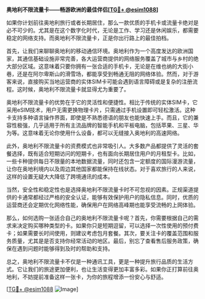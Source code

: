 **奥地利不限流量卡——畅游欧洲的最佳伴侣[[TG💪+ @esim1088](https://t.me/s/esim1088)]**

如果你计划前往奥地利旅行或者长期居住，那么一款优质的手机卡或流量卡绝对是必不可少的。尤其是在这个数字化时代，无论是工作、学习还是休闲娱乐，都需要稳定的网络支持。而奥地利不限流量卡，正是你出行路上的最佳拍档。

首先，让我们来聊聊奥地利的移动通信环境。奥地利作为一个高度发达的欧洲国家，其通信基础设施非常完善，各大运营商提供的网络服务覆盖了城市与乡村的绝大部分区域。这意味着只要你拥有一张合适的手机卡，无论是在维也纳的大街小巷，还是在阿尔卑斯山的滑雪场，都能享受到畅通无阻的网络体验。然而，对于游客来说，直接购买当地运营商的实体SIM卡可能会遇到语言障碍或是复杂的注册流程。这时候，奥地利不限流量卡就显得尤为重要了。

奥地利不限流量卡的优势在于它的灵活性和便捷性。相比于传统的实体SIM卡，它采用eSIM技术，用户无需更换物理卡片，只需通过手机设置即可轻松激活。这种卡支持多种语言操作界面，即使是不熟悉德语的朋友也能快速上手。而且，它的兼容性极强，几乎适用于所有主流品牌的智能手机和平板电脑，包括苹果、三星、华为等。这意味着无论你使用什么设备，都可以无缝接入奥地利的高速网络。

此外，奥地利不限流量卡的资费模式也非常吸引人。大多数产品都提供了灵活的套餐选择，既有适合短期访问的短期卡，也有面向长期居住用户的月租型卡。比如，一些卡种提供每日不限量的本地数据流量，同时还包含一定额度的国际漫游流量，让你在奥地利境内以及周边其他国家都能保持在线状态。对于喜欢旅行的人来说，这样的设置无疑大大降低了跨境通讯的成本。

当然，安全性和稳定性也是选择奥地利不限流量卡时不可忽视的因素。正规渠道提供的卡通常都经过严格的安全认证，能够有效保护用户的隐私信息。同时，优质的运营商还会定期优化网络性能，确保用户在网络高峰期也能享受流畅的上网体验。

那么，如何选购一张适合自己的奥地利不限流量卡呢？首先，你需要根据自己的需求来决定购买哪种类型的卡。如果你只是短期逗留，可以选择一次性使用的预付费卡；如果需要长时间使用，则建议考虑包月套餐。其次，要关注卡的覆盖范围和服务质量，尤其是是否支持你经常活动的地区。最后，别忘了查看售后服务政策，确保在遇到问题时能够得到及时的帮助和支持。

总之，奥地利不限流量卡不仅是一种通讯工具，更是一种提升旅行品质的生活方式。它让我们的旅途更加便利，也让生活变得更加丰富多彩。如果你正打算前往奥地利，不妨提前准备这样一张卡，为你的旅程增添一份安心与舒适。

[[TG💪+ @esim1088](https://t.me/s/esim1088) ![Image](https://i.postimg.cc/4NQfJmqS/Snipaste-2025-05-13-00-14-12.png)]
